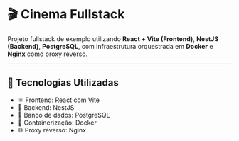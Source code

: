 # 🎬 Cinema Fullstack

Projeto fullstack de exemplo utilizando **React + Vite (Frontend)**, **NestJS (Backend)**, **PostgreSQL**, com infraestrutura orquestrada em **Docker** e **Nginx** como proxy reverso.

---

## 🧱 Tecnologias Utilizadas

- ⚛️ Frontend: React com Vite  
- 🔧 Backend: NestJS  
- 🐘 Banco de dados: PostgreSQL  
- 🐳 Containerização: Docker  
- 🌐 Proxy reverso: Nginx  
